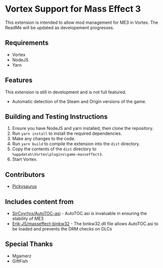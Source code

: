 # Vortex Support for Mass Effect 3

This extension is intended to allow mod management for ME3 in Vortex. The ReadMe will be updated as developement progresses. 

## Requirements

- Vortex
- NodeJS
- Yarn



## Features

This extension is still in development and is not full featured.

- Automatic detection of the Steam and Origin versions of the game.



## Building and Testing Instructions

1. Ensure you have NodeJS and yarn installed, then clone the repository.
2. Run `yarn install` to install the required dependencies. 
3. Make any changes to the code.
4. Run `yarn build` to compile the extension into the `dist` directory. 
5. Copy the contents of the `dist` directory to `%appdata%\Vortex\plugins\game-masseffect3`.
6. Start Vortex. 



## Contributors

- [Pickysaurus][]

[Pickysaurus]: https://www.nexusmods.com/users/31179975

## Includes content from

- [SirCxyrtyx/AutoTOC-asi][] - AutoTOC.asi is invaluable in ensuring the stability of ME3
- [Erik-JS/masseffect-binkw32][] - The binkw32.dll file allows AutoTOC.asi to be loaded and prevents the DRM checks on DLCs

[Erik-JS/masseffect-binkw32]: https://github.com/Erik-JS/masseffect-binkw32/
[SirCxyrtyx/AutoTOC-asi]: https://gitub.com/SirCxyrtyx/AutoTOC-asi

## Special Thanks

- Mgamerz
- GiftFish